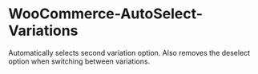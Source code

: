 # WooCommerce-AutoSelect-Variations
Automatically selects second variation option. Also removes the deselect option when switching between variations.
